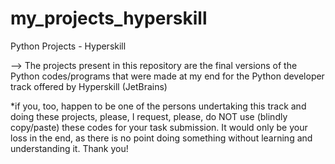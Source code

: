 # my_projects_hyperskill
Python Projects - Hyperskill

--> The projects present in this repository are the final versions of the Python codes/programs that were made at my end for the Python developer track offered by Hyperskill (JetBrains)

*if you, too, happen to be one of the persons undertaking this track and doing these projects, please, I request, please, do NOT use (blindly copy/paste) these codes for your task submission. It would only be your loss in the end, as there is no point doing something without learning and understanding it. Thank you!
